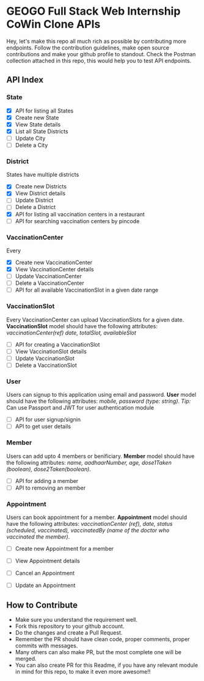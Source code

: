 # GEOGO Full Stack Web Internship CoWin Clone APIs
Hey, let's make this repo all much rich as possible by contributing more endpoints. Follow the contribution guidelines, make open source contributions and make your github profile to standout. Check the Postman collection attached in this repo, this would help you to test API endpoints.

## API Index

### State
- [x] API for listing all States
- [x] Create new State
- [x] View State details
- [x] List all State Districts
- [ ] Update City
- [ ] Delete a City

### District
States have multiple districts
- [x] Create new Districts
- [x] View District details
- [ ] Update District
- [ ] Delete a District
- [x] API for listing all vaccination centers in a restaurant
- [ ] API for searching vaccination centers by pincode

### VaccinationCenter
Every 
- [x] Create new VaccinationCenter
- [x] View VaccinationCenter details
- [ ] Update VaccinationCenter
- [ ] Delete a VaccinationCenter
- [ ] API for all available VaccinationSlot in a given date range

### VaccinationSlot
Every VaccinationCenter can upload VaccinationSlots for a given date. __VaccinationSlot__ model should have the following attributes: *vaccinationCenter(ref) date, totalSlot, availableSlot*
- [ ] API for creating a VaccinationSlot 
- [ ] View VaccinationSlot details
- [ ] Update VaccinationSlot
- [ ] Delete a VaccinationSlot

### User
Users can signup to this application using email and password. 
__User__ model should have the following attributes:  *mobile, password (type: string)*.
*Tip:* Can use Passport and JWT for user authentication module
- [ ] API for user signup/signin
- [ ] API to get user details

### Member
Users can add upto 4 members or benificiary. 
__Member__ model should have the following attributes: *name, aadhaarNumber, age, dose1Taken (boolean), dose2Taken(boolean)*.

- [ ] API for adding a member
- [ ] API to removing an member

### Appointment
Users can book appointment for a member. __Appointment__ model should have the following attributes: *vaccinationCenter (ref), date, status (scheduled, vaccinated), vaccinatedBy (name of the doctor who vaccinated the member)*.
- [ ] Create new Appointment for a member
- [ ] View Appointment details
- [ ] Cancel an Appointment
- [ ] Update an Appointment


## How to Contribute
- Make sure you understand the requirement well.
- Fork this repository to your github account.
- Do the changes and create a Pull Request.
- Remember the PR should have clean code, proper comments, proper commits with messages.
- Many others can also make PR, but the most complete one will be merged.
- You can also create PR for this Readme, if you have any relevant module in mind for this repo, to make it even more awesome!!
